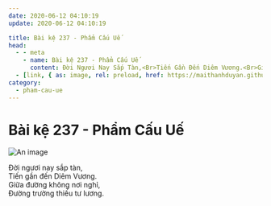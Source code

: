 ```yaml
---
date: 2020-06-12 04:10:19
update: 2020-06-12 04:10:19

title: Bài kệ 237 - Phẩm Cấu Uế
head:
  - - meta
    - name: Bài kệ 237 - Phẩm Cấu Uế
      content: Ðời Ngươi Nay Sắp Tàn,<Br>Tiến Gần Đến Diêm Vương.<Br>Giữa Đường Không Nơi Nghỉ,<Br>Ðường Trường Thiếu Tư Lương.<Br>
  - [link, { as: image, rel: preload, href: https://maithanhduyan.github.io/kinh-phap-cu/img/pham-cau-ue/pham-cau-ue-237.jpg }]
category:
  - pham-cau-ue
---
```


# Bài kệ 237 - Phẩm Cấu Uế

![An image](/img/pham-cau-ue/pham-cau-ue-237.jpg)

Ðời ngươi nay sắp tàn,<br>Tiến gần đến Diêm Vương.<br>Giữa đường không nơi nghỉ,<br>Ðường trường thiếu tư lương.<br>
